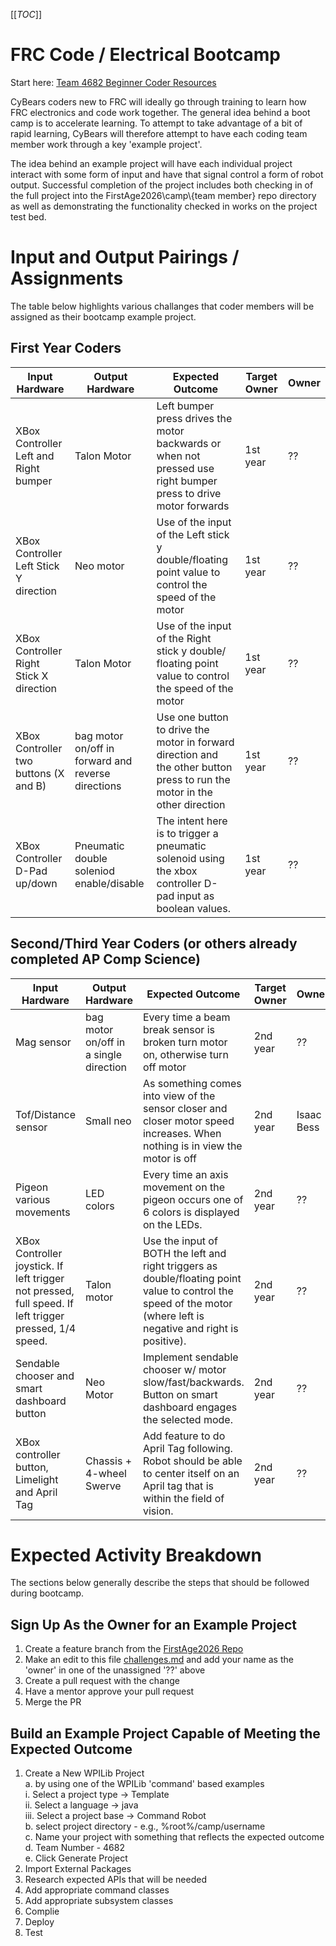 [[_TOC_]]

# FRC Code / Electrical Bootcamp

Start here: [Team 4682 Beginner Coder Resources](https://tinyurl.com/4682StartCoding)

CyBears coders new to FRC will ideally go through training to learn how FRC electronics and code work together.  The general idea behind a boot camp is to accelerate learning.  To attempt to take advantage of a bit of rapid learning, CyBears will therefore attempt to have each coding team member work through a key 'example project'.

The idea behind an example project will have each individual project interact with some form of input and have that signal control a form of robot output.  Successful completion of the project includes both checking in of the full project into the FirstAge2026\camp\\{team member} repo directory as well as demonstrating the functionality checked in works on the project test bed.

# Input and Output Pairings / Assignments

The table below highlights various challanges that coder members will be assigned as their bootcamp example project.

## First Year Coders

|Input Hardware | Output Hardware | Expected Outcome | Target Owner | Owner |
|--|--|--|--|--|
| XBox Controller Left and Right bumper | Talon Motor | Left bumper press drives the motor backwards or when not pressed use right bumper press to drive motor forwards | 1st year | ?? |
| XBox Controller Left Stick Y direction | Neo motor  | Use of the input of the Left stick y double/floating point value to control the speed of the motor | 1st year | ?? |
| XBox Controller Right Stick X direction | Talon Motor | Use of the input of the Right stick y double/ floating point value to control the speed of the motor | 1st year | ?? |
| XBox Controller two buttons (X and B) | bag motor on/off in forward and reverse directions | Use one button to drive the motor in forward direction and the other button press to run the motor in the other direction | 1st year | ?? |
| XBox Controller D-Pad up/down | Pneumatic double soleniod enable/disable | The intent here is to trigger a pneumatic solenoid using the xbox controller D-pad input as boolean values. | 1st year | ??  |

## Second/Third Year Coders (or others already completed AP Comp Science)
|Input Hardware | Output Hardware | Expected Outcome | Target Owner | Owner |
|--|--|--|--|--|
| Mag sensor | bag motor on/off in a single direction | Every time a beam break sensor is broken turn motor on, otherwise turn off motor | 2nd year | ??  |
| Tof/Distance sensor | Small neo | As something comes into view of the sensor closer and closer motor speed increases.  When nothing is in view the motor is off | 2nd year | Isaac Bess  |
| Pigeon various movements | LED colors| Every time an axis movement on the pigeon occurs one of 6 colors is displayed on the LEDs. | 2nd year | ??  |
| XBox Controller joystick. If left trigger not pressed, full speed. If left trigger pressed, 1/4 speed.  | Talon motor | Use the input of BOTH the left and right triggers as double/floating point value to control the speed of the motor (where left is negative and right is positive).  | 2nd year | ??  |
| Sendable chooser and smart dashboard button | Neo Motor | Implement sendable chooser w/ motor slow/fast/backwards. Button on smart dashboard engages the selected mode. | 2nd year | ??  |
| XBox controller button, Limelight and April Tag | Chassis + 4-wheel Swerve | Add feature to do April Tag following.  Robot should be able to center itself on an April tag that is within the field of vision. | 2nd year | ?? |


# Expected Activity Breakdown

The sections below generally describe the steps that should be followed during bootcamp.

##  Sign Up As the Owner for an Example Project

1. Create a feature branch from the [FirstAge2026 Repo](https://github.com/Team4682CyBears/FirstAge2026)
2. Make an edit to this file [challenges.md](https://github.com/Team4682CyBears/FirstAge2026/blob/main/camp/challenges.md) and add your name as the 'owner' in one of the unassigned '??' above 
3. Create a pull request with the change
4. Have a mentor approve your pull request
5. Merge the PR

## Build an Example Project Capable of Meeting the Expected Outcome

1. Create a New WPILib Project<br>
    a. by using one of the WPILib 'command' based examples<br>
        i. Select a project type -> Template <br>
        ii. Select a language -> java <br>
        iii. Select a project base -> Command Robot <br>
    b. select project directory - e.g., %root%/camp/username<br>
    c. Name your project with something that reflects the expected outcome<br>
    d. Team Number - 4682<br>
    e. Click Generate Project<br>
2. Import External Packages
3. Research expected APIs that will be needed
4. Add appropriate command classes
5. Add appropriate subsystem classes
6. Complie
7. Deploy
8. Test
